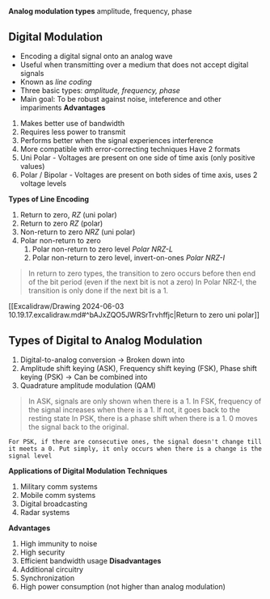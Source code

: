 ## 
**Analog modulation types**
amplitude, frequency, phase

## Digital Modulation
- Encoding a digital signal onto an analog wave
- Useful when transmitting over a medium that does not accept digital signals
- Known as *line coding*
- Three basic types: *amplitude, frequency, phase*
- Main goal: To be robust against noise, inteference and other impariments
**Advantages**
1. Makes better use of bandwidth
2. Requires less power to transmit
3. Performs better when the signal experiences interference
4. More compatible with error-correcting techniques
Have 2 formats
1. Uni Polar - Voltages are present on one side of time axis (only positive values)
2. Polar / Bipolar - Voltages are present on both sides of time axis, uses 2 voltage levels

**Types of Line Encoding**
1. Return to zero, *RZ* (uni polar)
2. Return to zero *RZ* (polar)
3. Non-return to zero *NRZ* (uni polar)
4. Polar non-return to zero 
	1. Polar non-return to zero level *Polar NRZ-L*
	2. Polar non-return to zero level, invert-on-ones *Polar NRZ-I* 
> In return to zero types, the transition to zero occurs before then end of the bit period (even if the next bit is not a zero)
> In Polar NRZ-I, the transition is only done if the next bit is a 1.

[[Excalidraw/Drawing 2024-06-03 10.19.17.excalidraw.md#^bAJxZQO5JWRSrTrvhffjc|Return to zero uni polar]]

## Types of Digital to Analog Modulation
1. Digital-to-analog conversion -> Broken down into
2. Amplitude shift keying (ASK), Frequency shift keying (FSK), Phase shift keying (PSK) -> Can be combined into
3. Quadrature amplitude modulation (QAM)

> In ASK, signals are only shown when there is a 1.
> In FSK, frequency of the signal increases when there is a 1. If not, it goes back to the resting state
> In PSK, there is a phase shift when there is a 1. 0 moves the signal back to the original. 

`For PSK, if there are consecutive ones, the signal doesn't change till it meets a 0. Put simply, it only occurs when there is a change is the signal level`

**Applications of Digital Modulation Techniques**
1. Military comm systems
2. Mobile comm systems
3. Digital broadcasting
4. Radar systems

**Advantages**
1. High immunity to noise
2. High security
3. Efficient bandwidth usage
**Disadvantages**
1. Additional circuitry
2. Synchronization
3. High power consumption (not higher than analog modulation)